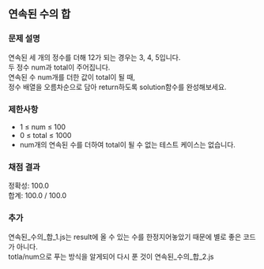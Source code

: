 ## 연속된 수의 합

### 문제 설명

연속된 세 개의 정수를 더해 12가 되는 경우는 3, 4, 5입니다.<br>
두 정수 num과 total이 주어집니다.<br> 
연속된 수 num개를 더한 값이 total이 될 때,<br> 
정수 배열을 오름차순으로 담아 return하도록 solution함수를 완성해보세요.

### 제한사항
* 1 ≤ num ≤ 100
* 0 ≤ total ≤ 1000
* num개의 연속된 수를 더하여 total이 될 수 없는 테스트 케이스는 없습니다.

### 채점 결과

정확성: 100.0 <br>
합계: 100.0 / 100.0

### 추가

연속된_수의_합_1.js는 result에 올 수 있는 수를 한정지어놓았기 때문에 별로 좋은 코드가 아니다.<br>
totla/num으로 푸는 방식을 알게되어 다시 푼 것이 연속된_수의_합_2.js
